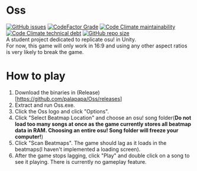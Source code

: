 # Oss
[![GitHub issues](https://img.shields.io/github/issues-raw/palapapa/Oss?color=red&style=for-the-badge)](https://github.com/palapapa/Oss/issues)
[![CodeFactor Grade](https://img.shields.io/codefactor/grade/github/palapapa/Oss?style=for-the-badge)](https://www.codefactor.io/repository/github/palapapa/oss)
[![Code Climate maintainability](https://img.shields.io/codeclimate/maintainability-percentage/palapapa/Oss?style=for-the-badge)](https://codeclimate.com/github/palapapa/Oss)
[![Code Climate technical debt](https://img.shields.io/codeclimate/tech-debt/palapapa/Oss?style=for-the-badge)](https://codeclimate.com/github/palapapa/Oss)
[![GitHub repo size](https://img.shields.io/github/repo-size/palapapa/Oss?style=for-the-badge)](https://github.com/palapapa/Oss)
<br>
A student project dedicated to replicate osu! in Unity.
<br>
For now, this game will only work in 16:9 and using any other aspect ratios is very likely to break the game.
<br>
# How to play
1. Download the binaries in (Release)[https://github.com/palapapa/Oss/releases]
1. Extract and run Oss.exe.
2. Click the Oss logo and click "Options".
3. Click "Select Beatmap Location" and choose an osu! song folder(**Do not load too many songs at once as the game currently stores all beatmap data in RAM. Choosing an entire osu! Song folder will freeze your computer!**)
4. Click "Scan Beatmaps". The game should lag as it loads in the beatmaps(I haven't implemented a loading screen).
5. After the game stops lagging, click "Play" and double click on a song to see it playing. There is currently no gameplay feature.
